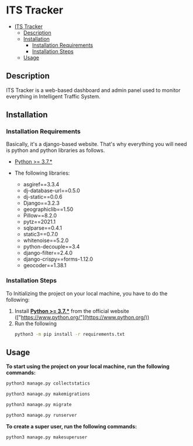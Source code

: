 # ITS Tracker

- [ITS Tracker](#its-tracker)
  - [Description](#description)
  - [Installation](#installation)
    - [Installation Requirements](#installation-requirements)
    - [Installation Steps](#installation-steps)
  - [Usage](#usage)

## Description

ITS Tracker is a web-based dashboard and admin panel used to monitor everything in Intelligent Traffic System.

## Installation

### Installation Requirements

Basically, it's a django-based website. That's why everything you will need is python and python libraries as follows.

- [Python >= 3.7.*](https://www.python.org/)
- The following libraries:

    - asgiref==3.3.4
    - dj-database-url==0.5.0
    - dj-static==0.0.6
    - Django==3.2.3
    - geographiclib==1.50
    - Pillow==8.2.0
    - pytz==2021.1
    - sqlparse==0.4.1
    - static3==0.7.0
    - whitenoise==5.2.0
    - python-decouple==3.4
    - django-filter==2.4.0
    - django-crispy==forms-1.12.0
    - geocoder==1.38.1

### Installation Steps

To Initializing the project on your local machine, you have to do the following:

1. Install **[Python >= 3.7.*](https://www.python.org/)** from the official website (["https://www.python.org/"](https://www.python.org/))
2. Run the following
    ```bash
    python3 -m pip install -r requirements.txt
    ```

## Usage

**To start using the project on your local machine, run the following commands:**

```bash
python3 manage.py collectstatics
```

```bash
python3 manage.py makemigrations
```

```bash
python3 manage.py migrate
```

```bash
python3 manage.py runserver
```

**To create a super user, run the following commands:**

```bash
python3 manage.py makesuperuser
```
